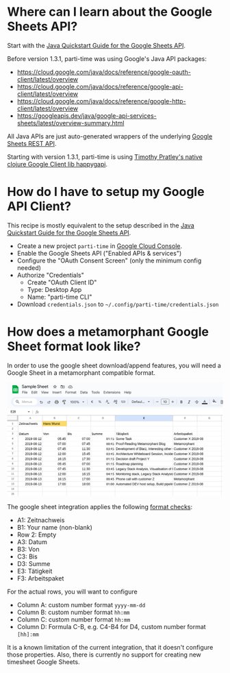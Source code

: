 # Where can I learn about the Google Sheets API?

Start with the [Java Quickstart Guide for the Google Sheets API](https://developers.google.com/sheets/api/quickstart/java).

Before version 1.3.1, parti-time was using Google's Java API packages:
* https://cloud.google.com/java/docs/reference/google-oauth-client/latest/overview
* https://cloud.google.com/java/docs/reference/google-api-client/latest/overview
* https://cloud.google.com/java/docs/reference/google-http-client/latest/overview
* https://googleapis.dev/java/google-api-services-sheets/latest/overview-summary.html

All Java APIs are just auto-generated wrappers of the underlying [Google Sheets REST API](https://developers.google.com/sheets/api/reference/rest).

Starting with version 1.3.1, parti-time is using [Timothy Pratley's native clojure Google Client lib happygapi](https://github.com/timothypratley/happygapi).

# How do I have to setup my Google API Client?

This recipe is mostly equivalent to the setup described in the [Java Quickstart Guide for the Google Sheets API](https://developers.google.com/sheets/api/quickstart/java).

* Create a new project `parti-time` in [Google Cloud Console](https://console.cloud.google.com/welcome?project=parti-time).
* Enable the Google Sheets API ("Enabled APIs & services")
* Configure the "OAuth Consent Screen" (only the minimum config needed)
* Authorize "Credentials"
  * Create "OAuth Client ID"
  * Type: Desktop App
  * Name: "parti-time CLI"
* Download `credentials.json` to `~/.config/parti-time/credentials.json`

# How does a metamorphant Google Sheet format look like?

In order to use the google sheet download/append features, you will need a Google Sheet in a metamorphant compatible format.

![Screenshot of a Sample Google Sheet in metamorphant timesheet format](Sample_Sheet_metamorphant.png)

The google sheet integration applies the following [format checks](/src/main/clj/parti_time/google_sheets/timeline.clj#L24):

* A1: Zeitnachweis
* B1: Your name (non-blank)
* Row 2: Empty
* A3: Datum
* B3: Von
* C3: Bis
* D3: Summe
* E3: Tätigkeit
* F3: Arbeitspaket

For the actual rows, you will want to configure

* Column A: custom number format `yyyy-mm-dd`
* Column B: custom number format `hh:mm`
* Column C: custom number format `hh:mm`
* Column D: Formula C-B, e.g. C4-B4 for D4, custom number format `[hh]:mm`

It is a known limitation of the current integration, that it doesn't configure those properties. Also, there is currently no support for creating new timesheet Google Sheets.
